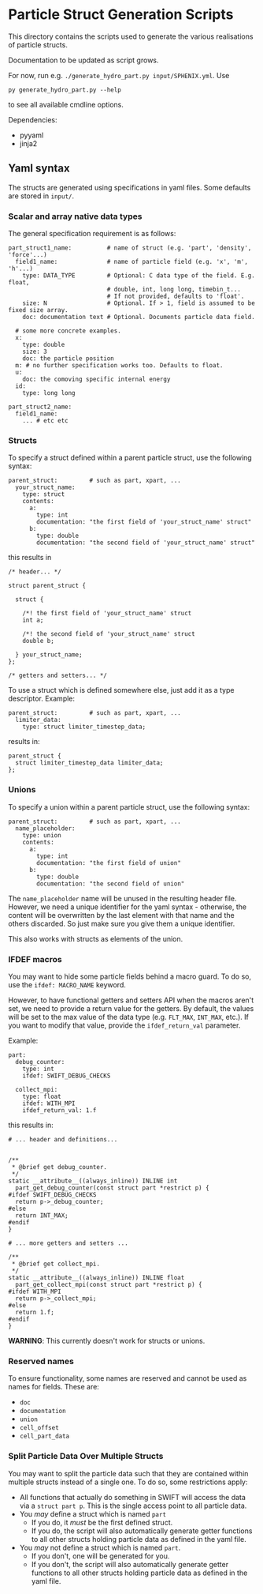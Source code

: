 # Particle Struct Generation Scripts

This directory contains the scripts used to generate the various realisations of
particle structs.

Documentation to be updated as script grows.

For now, run e.g. `./generate_hydro_part.py input/SPHENIX.yml`.
Use

```
py generate_hydro_part.py --help
```

to see all available cmdline options.


Dependencies:
- pyyaml
- jinja2



## Yaml syntax

The structs are generated using specifications in yaml files.
Some defaults are stored in `input/`.

### Scalar and array native data types

The general specification requirement is as follows:


```
part_struct1_name:          # name of struct (e.g. 'part', 'density', 'force'...)
  field1_name:              # name of particle field (e.g. 'x', 'm', 'h'...)
    type: DATA_TYPE         # Optional: C data type of the field. E.g. float,
                            # double, int, long long, timebin_t...
                            # If not provided, defaults to 'float'.
    size: N                 # Optional. If > 1, field is assumed to be fixed size array.
    doc: documentation text # Optional. Documents particle data field.

  # some more concrete examples.
  x:
    type: double
    size: 3
    doc: the particle position
  m: # no further specification works too. Defaults to float.
  u:
    doc: the comoving specific internal energy
  id:
    type: long long

part_struct2_name:
  field1_name:
    ... # etc etc
```



### Structs

To specify a struct defined within a parent particle struct, use the following
syntax:

```
parent_struct:         # such as part, xpart, ...
  your_struct_name:
    type: struct
    contents:
      a:
        type: int
        documentation: "the first field of 'your_struct_name' struct"
      b:
        type: double
        documentation: "the second field of 'your_struct_name' struct"
```

this results in

```
/* header... */

struct parent_struct {

  struct {

    /*! the first field of 'your_struct_name' struct
    int a;

    /*! the second field of 'your_struct_name' struct
    double b;

  } your_struct_name;
};

/* getters and setters... */

```

To use a struct which is defined somewhere else, just add it as a type
descriptor. Example:

```
parent_struct:         # such as part, xpart, ...
  limiter_data:
    type: struct limiter_timestep_data;
```

results in:

```
parent_struct {
  struct limiter_timestep_data limiter_data;
};
```






### Unions

To specify a union within a parent particle struct, use the following
syntax:

```
parent_struct:         # such as part, xpart, ...
  name_placeholder:
    type: union
    contents:
      a:
        type: int
        documentation: "the first field of union"
      b:
        type: double
        documentation: "the second field of union"
```

The `name_placeholder` name will be unused in the resulting header file.
However, we need a unique identifier for the yaml syntax - otherwise, the
content will be overwritten by the last element with that name and the others
discarded. So just make sure you give them a unique identifier.

This also works with structs as elements of the union.






### IFDEF macros

You may want to hide some particle fields behind a macro guard. To do so, use
the ``ifdef: MACRO_NAME`` keyword.

However, to have functional getters and setters API when the macros aren't set,
we need to provide a return value for the getters. By default, the values will
be set to the max value of the data type (e.g. ``FLT_MAX``, ``INT_MAX``, etc.).
If you want to modify that value, provide the ``ifdef_return_val`` parameter.

Example:

```
part:
  debug_counter:
    type: int
    ifdef: SWIFT_DEBUG_CHECKS

  collect_mpi:
    type: float
    ifdef: WITH_MPI
    ifdef_return_val: 1.f
```

this results in:

```
# ... header and definitions...


/**
 * @brief get debug_counter.
 */
static __attribute__((always_inline)) INLINE int
  part_get_debug_counter(const struct part *restrict p) {
#ifdef SWIFT_DEBUG_CHECKS
  return p->_debug_counter;
#else
  return INT_MAX;
#endif
}

# ... more getters and setters ...

/**
 * @brief get collect_mpi.
 */
static __attribute__((always_inline)) INLINE float
  part_get_collect_mpi(const struct part *restrict p) {
#ifdef WITH_MPI
  return p->_collect_mpi;
#else
  return 1.f;
#endif
}

```

**WARNING**: This currently doesn't work for structs or unions.


### Reserved names

To ensure functionality, some names are reserved and cannot be used as names for
fields. These are:

- ``doc``
- ``documentation``
- ``union``
- ``cell_offset``
- ``cell_part_data``



### Split Particle Data Over Multiple Structs

You may want to split the particle data such that they are contained within
multiple structs instead of a single one. To do so, some restrictions apply:

- All functions that actually do something in SWIFT will access the data via a
  ``struct part p``. This is the single access point to all particle data.
- You *may* define a struct which is named ``part``
  - If you do, it *must* be the first defined struct.
  - If you do, the script will also automatically generate getter functions to
    all other structs holding particle data as defined in the yaml file.
- You *may* not define a struct which is named ``part``.
  - If you don't, one will be generated for you.
  - If you don't, the script will also automatically generate getter functions to
    all other structs holding particle data as defined in the yaml file.



